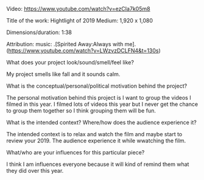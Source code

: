 Video: https://www.youtube.com/watch?v=ezCIa7k05m8

Title of the work: Hightlight of 2019
Medium: 1,920 x 1,080

Dimensions/duration: 1:38

Attribution: 
music: .[Spirited Away:Always with me].(https://www.youtube.com/watch?v=LWzvzDCLFN4&t=130s)

What does your project look/sound/smell/feel like?

My project smells like fall and it sounds calm. 

What is the conceptual/personal/political motivation behind the project?

The personal motivation behind this project is I want to group the videos I filmed in this year. I filmed lots of videos this year but I never get the chance to group them together so I think grouping them will be fun.

What is the intended context? Where/how does the audience experience it?

The intended context is to relax and watch the film and maybe start to review your 2019. The audience experience it while wwatching the film.

What/who are your influences for this particular piece?

I think I am influences everyone because it will kind of remind them what they did over this year.
